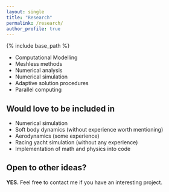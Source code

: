 ```yaml
---
layout: single
title: "Research"
permalink: /research/
author_profile: true
---
```


{% include base_path %}

- Computational Modelling
- Meshless methods
- Numerical analysis
- Numerical simulation
- Adaptive solution procedures
- Parallel computing


## Would love to be included in
- Numerical simulation
- Soft body dynamics (without experience worth mentioning)
- Aerodynamics (some experience)
- Racing yacht simulation (without any experience)
- Implementation of math and physics into code

## Open to other ideas?

**YES.** Feel free to contact me if you have an interesting project.
